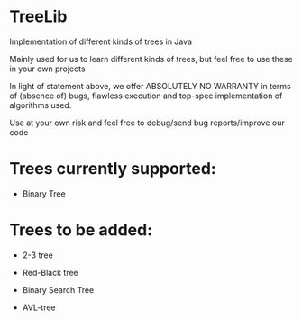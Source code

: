 # TreeLib
Implementation of different kinds of trees in Java

Mainly used for us to learn different kinds of trees, but feel free to use these in your own projects

In light of statement above, we offer ABSOLUTELY NO WARRANTY in terms of (absence of) bugs, flawless execution and top-spec implementation of algorithms used. 

Use at your own risk and feel free to debug/send bug reports/improve our code

# Trees currently supported:
- Binary Tree

# Trees to be added:
- 2-3 tree
- Red-Black tree

- Binary Search Tree
- AVL-tree
